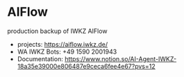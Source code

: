 # AIFlow
production backup of IWKZ AIFlow
- projects: https://aiflow.iwkz.de/
- WA IWKZ Bots: +49 1590 2001943
- Documentation: https://www.notion.so/AI-Agent-IWKZ-18a35e39000e806487e9ceca6fee4e67?pvs=12
